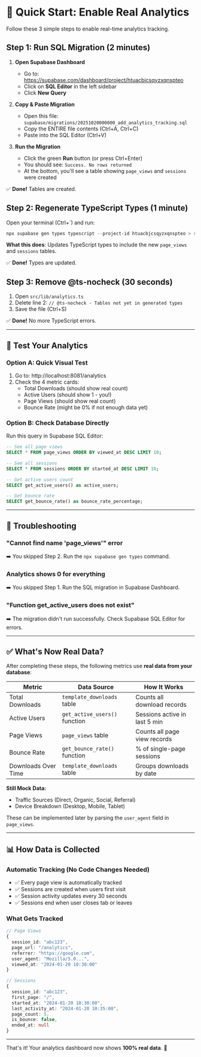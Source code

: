 # 🚀 Quick Start: Enable Real Analytics

Follow these 3 simple steps to enable real-time analytics tracking.

## Step 1: Run SQL Migration (2 minutes)

1. **Open Supabase Dashboard**
   - Go to: https://supabase.com/dashboard/project/htuacbjcsqyzxqnspteo
   - Click on **SQL Editor** in the left sidebar
   - Click **New Query**

2. **Copy & Paste Migration**
   - Open this file: `supabase/migrations/20251020000000_add_analytics_tracking.sql`
   - Copy the ENTIRE file contents (Ctrl+A, Ctrl+C)
   - Paste into the SQL Editor (Ctrl+V)

3. **Run the Migration**
   - Click the green **Run** button (or press Ctrl+Enter)
   - You should see: `Success. No rows returned`
   - At the bottom, you'll see a table showing `page_views` and `sessions` were created

✅ **Done!** Tables are created.

## Step 2: Regenerate TypeScript Types (1 minute)

Open your terminal (Ctrl+`) and run:

```powershell
npx supabase gen types typescript --project-id htuacbjcsqyzxqnspteo > src/integrations/supabase/types.ts
```

**What this does**: Updates TypeScript types to include the new `page_views` and `sessions` tables.

✅ **Done!** Types are updated.

## Step 3: Remove @ts-nocheck (30 seconds)

1. Open `src/lib/analytics.ts`
2. Delete line 2: `// @ts-nocheck - Tables not yet in generated types`
3. Save the file (Ctrl+S)

✅ **Done!** No more TypeScript errors.

---

## 🎉 Test Your Analytics

### Option A: Quick Visual Test
1. Go to: http://localhost:8081/analytics
2. Check the 4 metric cards:
   - Total Downloads (should show real count)
   - Active Users (should show 1 - you!)
   - Page Views (should show real count)
   - Bounce Rate (might be 0% if not enough data yet)

### Option B: Check Database Directly
Run this query in Supabase SQL Editor:

```sql
-- See all page views
SELECT * FROM page_views ORDER BY viewed_at DESC LIMIT 10;

-- See all sessions
SELECT * FROM sessions ORDER BY started_at DESC LIMIT 10;

-- Get active users count
SELECT get_active_users() as active_users;

-- Get bounce rate
SELECT get_bounce_rate() as bounce_rate_percentage;
```

---

## 🐛 Troubleshooting

### "Cannot find name 'page_views'" error
➡️ You skipped Step 2. Run the `npx supabase gen types` command.

### Analytics shows 0 for everything
➡️ You skipped Step 1. Run the SQL migration in Supabase Dashboard.

### "Function get_active_users does not exist"
➡️ The migration didn't run successfully. Check Supabase SQL Editor for errors.

---

## ✅ What's Now Real Data?

After completing these steps, the following metrics use **real data from your database**:

| Metric | Data Source | How It Works |
|--------|------------|--------------|
| Total Downloads | `template_downloads` table | Counts all download records |
| Active Users | `get_active_users()` function | Sessions active in last 5 min |
| Page Views | `page_views` table | Counts all page view records |
| Bounce Rate | `get_bounce_rate()` function | % of single-page sessions |
| Downloads Over Time | `template_downloads` table | Groups downloads by date |

**Still Mock Data:**
- Traffic Sources (Direct, Organic, Social, Referral)
- Device Breakdown (Desktop, Mobile, Tablet)

These can be implemented later by parsing the `user_agent` field in `page_views`.

---

## 📊 How Data is Collected

### Automatic Tracking (No Code Changes Needed)
- ✅ Every page view is automatically tracked
- ✅ Sessions are created when users first visit
- ✅ Session activity updates every 30 seconds
- ✅ Sessions end when user closes tab or leaves

### What Gets Tracked
```typescript
// Page Views
{
  session_id: "abc123",
  page_url: "/analytics",
  referrer: "https://google.com",
  user_agent: "Mozilla/5.0...",
  viewed_at: "2024-01-20 10:30:00"
}

// Sessions
{
  session_id: "abc123",
  first_page: "/",
  started_at: "2024-01-20 10:30:00",
  last_activity_at: "2024-01-20 10:35:00",
  page_count: 5,
  is_bounce: false,
  ended_at: null
}
```

---

That's it! Your analytics dashboard now shows **100% real data**. 🎉
